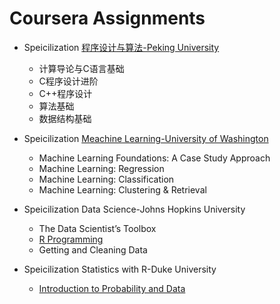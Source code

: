 # Coursera Assignments

* Speicilization [程序设计与算法-Peking University](https://github.com/shenweichen/Coursera/tree/master/Specialization_biancheng-suanfa_Peking%20University)
  * 计算导论与C语言基础
  * C程序设计进阶
  * C++程序设计
  * 算法基础
  * 数据结构基础

* Speicilization [Meachine Learning-University of Washington](https://github.com/shenweichen/Coursera/tree/master/Specialization_machine-learning_University%20of%20Washington)
  * Machine Learning Foundations: A Case Study Approach
  * Machine Learning: Regression
  * Machine Learning: Classification
  * Machine Learning: Clustering & Retrieval

* Speicilization Data Science-Johns Hopkins University
  * The Data Scientist’s Toolbox
  * [R Programming](https://github.com/shenweichen/Coursera/tree/master/Specialization_jhu-data-science/Course2_r-programming)
  * Getting and Cleaning Data

* Speicilization Statistics with R-Duke University
  * [Introduction to Probability and Data](https://github.com/shenweichen/Coursera/tree/master/Specialization_statistics-with-R_Duke%20University/Course1_probability-intro)
